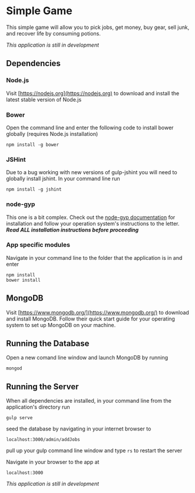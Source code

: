 Simple Game
===========

This simple game will allow you to pick jobs, get money, buy gear, sell junk, and recover life by consuming potions.

*This application is still in development*

Dependencies
------------

### Node.js
Visit [https://nodejs.org](https://nodejs.org) to download and install the latest stable version of Node.js

### Bower
Open the command line and enter the following code to install bower globally (requires Node.js installation)

```
npm install -g bower
```

### JSHint
Due to a bug working with new versions of gulp-jshint you will need to globally install jshint. In your command line run

```
npm install -g jshint
```

### node-gyp

This one is a bit complex. Check out the [node-gyp documentation](https://www.npmjs.com/package/node-gyp) for installation and follow your operation system's instructions to the letter. **_Read ALL installation instructions before proceeding_**

### App specific modules

Navigate in your command line to the folder that the application is in and enter

```
npm install
bower install
```

## MongoDB
Visit [https://www.mongodb.org/](https://www.mongodb.org/) to download and install MongoDB. Follow their quick start guide for your operating system to set up MongoDB on your machine.

Running the Database
--------------------

Open a new comand line window and launch MongoDB by running

```
mongod
```

Running the Server
------------------

When all dependencies are installed, in your command line from the application's directory run

```
gulp serve
```

seed the database by navigating in your internet browser to 

```
localhost:3000/admin/addJobs
```

pull up your gulp command line window and type `rs` to restart the server

Navigate in your browser to the app at

```
localhost:3000
```

*This application is still in development*
